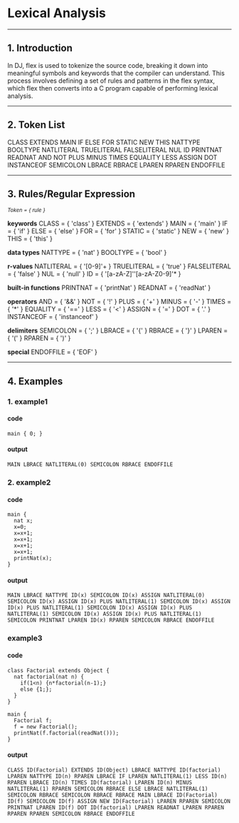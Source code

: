 # Lexical Analysis

---

## 1. Introduction

In DJ, flex is used to tokenize the source code, breaking it down into meaningful symbols and keywords that the compiler can understand. This process involves defining a set of rules and patterns in the flex syntax, which flex then converts into a C program capable of performing lexical analysis. 

---

## 2. Token List

CLASS EXTENDS MAIN IF ELSE FOR STATIC NEW THIS
NATTYPE BOOLTYPE
NATLITERAL TRUELITERAL FALSELITERAL NUL ID
PRINTNAT READNAT
AND NOT PLUS MINUS TIMES EQUALITY LESS ASSIGN DOT INSTANCEOF
SEMICOLON LBRACE RBRACE LPAREN RPAREN
ENDOFFILE

---

## 3. Rules/Regular Expression

<sup> *Token = { rule }* </sup>

**keywords**
CLASS = { 'class' }
EXTENDS = { 'extends' }
MAIN = { 'main' }
IF = { 'if' }
ELSE = { 'else' }
FOR = { 'for' }
STATIC = { 'static' }
NEW = { 'new' }
THIS = { 'this' }

**data types**
NATTYPE = { 'nat' }
BOOLTYPE = { 'bool' }

**r-values**
NATLITERAL = { '[0-9]'+ }
TRUELITERAL = { 'true' }
FALSELITERAL = { 'false' }
NUL = { 'null' }
ID = { '[a-zA-Z]''[a-zA-Z0-9]'* }

**built-in functions**
PRINTNAT = { 'printNat' }
READNAT = { 'readNat' }

**operators**
AND = { '&&' }
NOT = { '!' }
PLUS = { '+' }
MINUS = { '-' }
TIMES = { '*' }
EQUALITY = { '==' }
LESS = { '<' }
ASSIGN = { '=' }
DOT = { '.' }
INSTANCEOF = { 'instanceof' }

**delimiters**
SEMICOLON = { ';' }
LBRACE = { '{' }
RBRACE = { '}' }
LPAREN = { '(' }
RPAREN = { ')' }

**special**
ENDOFFILE = { 'EOF' }

---

## 4. Examples

### 1. example1

#### code
```
main { 0; }
```

#### output

```
MAIN LBRACE NATLITERAL(0) SEMICOLON RBRACE ENDOFFILE
```

### 2. example2

#### code
```
main {
  nat x; 
  x=0; 
  x=x+1;
  x=x+1; 
  x=x+1;
  x=x+1; 
  printNat(x);
}
```

#### output

```
MAIN LBRACE NATTYPE ID(x) SEMICOLON ID(x) ASSIGN NATLITERAL(0) SEMICOLON ID(x) ASSIGN ID(x) PLUS NATLITERAL(1) SEMICOLON ID(x) ASSIGN ID(x) PLUS NATLITERAL(1) SEMICOLON ID(x) ASSIGN ID(x) PLUS NATLITERAL(1) SEMICOLON ID(x) ASSIGN ID(x) PLUS NATLITERAL(1) SEMICOLON PRINTNAT LPAREN ID(x) RPAREN SEMICOLON RBRACE ENDOFFILE
```

### example3

#### code

```
class Factorial extends Object { 
  nat factorial(nat n) {
    if(1<n) {n*factorial(n-1);}
    else {1;};
  }
}

main {
  Factorial f;
  f = new Factorial();
  printNat(f.factorial(readNat()));
}
```

#### output

```
CLASS ID(Factorial) EXTENDS ID(Object) LBRACE NATTYPE ID(factorial) LPAREN NATTYPE ID(n) RPAREN LBRACE IF LPAREN NATLITERAL(1) LESS ID(n) RPAREN LBRACE ID(n) TIMES ID(factorial) LPAREN ID(n) MINUS NATLITERAL(1) RPAREN SEMICOLON RBRACE ELSE LBRACE NATLITERAL(1) SEMICOLON RBRACE SEMICOLON RBRACE RBRACE MAIN LBRACE ID(Factorial) ID(f) SEMICOLON ID(f) ASSIGN NEW ID(Factorial) LPAREN RPAREN SEMICOLON PRINTNAT LPAREN ID(f) DOT ID(factorial) LPAREN READNAT LPAREN RPAREN RPAREN RPAREN SEMICOLON RBRACE ENDOFFILE
```
